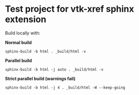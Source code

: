 # Test project for vtk-xref sphinx extension

Build locally with:

**Normal build**
```
sphinx-build -b html . _build/html -v
```

**Parallel build**
```
sphinx-build -b html -j auto . _build/html -v
```

**Strict parallel build (warnings fail)**
```
sphinx-build -b html -j 4 . _build/html -W --keep-going
```
